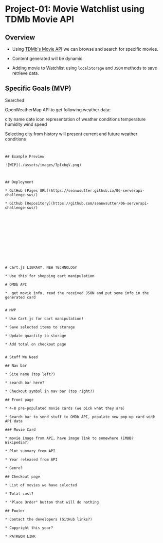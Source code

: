 
# Project-01: Movie Watchlist using TDMb Movie API

## Overview

* Using [TDMb's Movie API](https://developer.themoviedb.org/docs) we can browse and search for specific movies.

* Content generated will be dynamic 

* Adding movie to Watchlist using `localStorage` and `JSON` methods to save retrieve data.



## Specific Goals (MVP)


Searched 

OpenWeatherMap API to get following weather data:
  
  city name 
  date 
  icon representation of weather conditions 
  temperature
  humidity
  wind speed

Selecting city from history will present current and future weather conditions 

```


## Example Preview

![WIP](./assets/images/7pIxbgV.png)



## Deployment

* GitHub [Pages URL](https://seanwsutter.github.io/06-serverapi-challenge-sws/)

* Github [Repository](https://github.com/seanwsutter/06-serverapi-challenge-sws/)













# Cart.js LIBRARY, NEW TECHNOLOGY

* Use this for shopping cart manipulation

# OMDb API 

*  get movie info, read the received JSON and put some info in the generated card


# MVP

* Use Cart.js for cart manipulation?

* Save selected items to storage

* Update quantity to storage

* Add total on checkout page


# Stuff We Need

## Nav bar

* Site name (top left?)

* search bar here?

* Checkout symbol in nav bar (top right?)

## Front page

* 4-8 pre-populated movie cards (we pick what they are)

* Search bar to send stuff to OMDb API, populate new pop-up card with API data

### Movie Card

* movie image from API, have image link to somewhere (IMDB? Wikipedia?)

* Plot summary from API

* Year released from API

* Genre?

## Checkout page

* List of movies we have selected

* Total cost?

* "Place Order" button that will do nothing

## Footer

* Contact the developers (GitHub links?)

* Copyright this year?

* PATREON LINK

